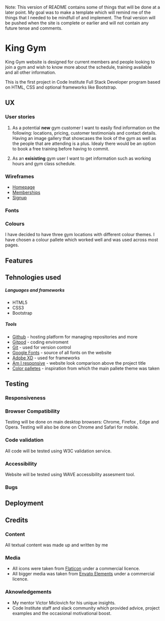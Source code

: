 
Note: This version of README contains some of things that will be done at a later point. My goal was to make a template which will remind me of the things that I needed to be mindfull of and implement. The final version will be pushed when the site is complete or earlier and will not contain any future tense and comments.

<!-- Add ami responsive -->

# King Gym

King Gym website is designed for current members and people looking to join a gym and wish to know more about the schedule, training available and all other information.

This is the first project in Code Institute Full Stack Developer program based on HTML, CSS and optional frameworks like Bootstrap.

## UX

### User stories

1. As a potential **new** gym customer I want to easily find information on the following: locations, pricing, customer testimonials and contact details. Having an image gallery that showcases the look of the gym as well as the people that are attending is a plus. Idealy there would be an option to book a free training before having to commit.

2. As an **exisisting** gym user I want to get information such as working hours and gym class schedule.

### Wireframes

- [Homepage](assets/images/homepage.png )
- [Memberships](assets/images/memberships.png )
- [Signup](assets/images/signup.png )

### Fonts

<!-- add -->

### Colours

I have decided to have three gym locations with different colour themes. I have chosen a colour pallete which worked well and was used across most pages.

## Features

<!-- add -->

## Tehnologies used

##### Languages and frameworks

- HTML5
- CSS3
- Bootstrap

##### Tools

* [Github](https://www.gitpod.io/) - hosting platform for managing repositories and more
* [Gitpod](https://www.gitpod.io/) - coding enviroment
* [Git](https://git-scm.com/) - used for version control
* [Google Fonts](https://fonts.google.com/) - source of all fonts on the website
* [Adobe XD](https://www.adobe.com/ie/products/xd.html) - used for frameworks
* [Am I responsive](http://ami.responsivedesign.is/) - website look comparison above the project title
* [Color palletes](https://colorpalettes.net/) - inspiration from which the main pallete theme was taken

## Testing

### Responsiveness

<!-- add -->

### Browser Compatibility

Testing will be done on main desktop browsers: Chrome, Firefox , Edge and Opera.
Testing will also be done on Chrome and Safari for mobile.

### Code validation

All code will be tested using W3C validation service.

### Accessibility

Website will be tested using WAVE accessibility assesment tool.

### Bugs

<!-- add -->

## Deployment

<!-- add -->

## Credits

### Content

All textual content was made up and written by me

### Media

- All icons were taken from [Flaticon](https://www.flaticon.com/) under a commercial licence.
- All bigger media was taken from [Envato Elements](https://elements.envato.com/) under a commercial licence.

### Aknowledgements

- My mentor Victor Miclovich for his unique insights.
- Code Institute staff and slack community which provided advice, project examples and the occasional motivational boost.
